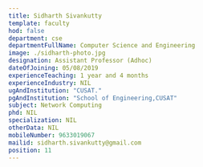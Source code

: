 ```yaml
---
title: Sidharth Sivankutty
template: faculty
hod: false
department: cse
departmentFullName: Computer Science and Engineering
image: ./sidharth-photo.jpg
designation: Assistant Professor (Adhoc)
dateOfJoining: 05/08/2019
experienceTeaching: 1 year and 4 months
experienceIndustry: NIL
ugAndInstitution: "CUSAT."
pgAndInstitution: "School of Engineering,CUSAT"
subject: Network Computing
phd: NIL
specialization: NIL
otherData: NIL
mobileNumber: 9633019067
mailid: sidharth.sivankutty@gmail.com
position: 11
---
```

